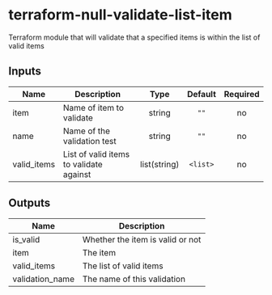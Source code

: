 # terraform-null-validate-list-item

Terraform module that will validate that a specified items is within the list of valid items

## Inputs

| Name | Description | Type | Default | Required |
|------|-------------|:----:|:-----:|:-----:|
| item | Name of item to validate | string | `""` | no |
| name | Name of the validation test | string | `""` | no |
| valid\_items | List of valid items to validate against | list(string) | `<list>` | no |

## Outputs

| Name | Description |
|------|-------------|
| is\_valid | Whether the item is valid or not |
| item | The item |
| valid\_items | The list of valid items |
| validation\_name | The name of this validation |

